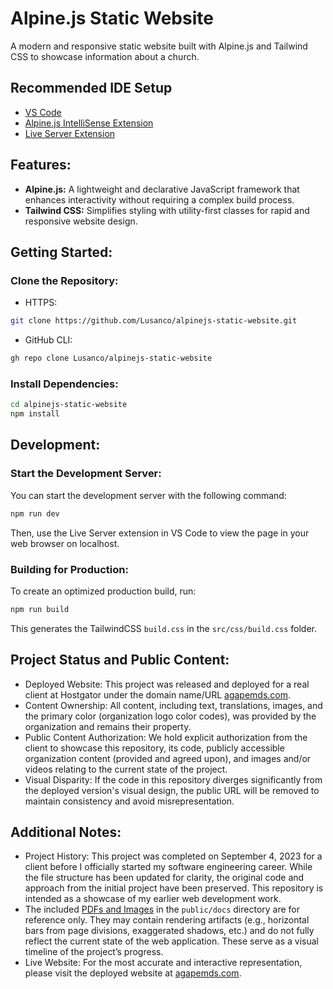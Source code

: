 # Alpine.js Static Website

A modern and responsive static website built with Alpine.js and Tailwind CSS to showcase information about a church.

## Recommended IDE Setup

- [VS Code](https://code.visualstudio.com/)
- [Alpine.js IntelliSense Extension](https://marketplace.visualstudio.com/items?itemName=adrianwilczynski.alpine-js-intellisense)
- [Live Server Extension](https://marketplace.visualstudio.com/items?itemName=ritwickdey.LiveServer)

## Features:

- **Alpine.js:** A lightweight and declarative JavaScript framework that enhances interactivity without requiring a complex build process.
- **Tailwind CSS:** Simplifies styling with utility-first classes for rapid and responsive website design.

## Getting Started:

### Clone the Repository:

- HTTPS:
```Bash
git clone https://github.com/Lusanco/alpinejs-static-website.git
```

- GitHub CLI:
```Bash
gh repo clone Lusanco/alpinejs-static-website
```

### Install Dependencies:

```Bash
cd alpinejs-static-website
npm install
```

## Development:

### Start the Development Server:

You can start the development server with the following command:

```Bash
npm run dev
```

Then, use the Live Server extension in VS Code to view the page in your web browser on localhost.

### Building for Production:

To create an optimized production build, run:

```Bash
npm run build
```

This generates the TailwindCSS `build.css` in the `src/css/build.css` folder.

## Project Status and Public Content:

- Deployed Website: This project was released and deployed for a real client at Hostgator under the domain name/URL [agapemds.com](https://agapemds.com/).
- Content Ownership: All content, including text, translations, images, and the primary color (organization logo color codes), was provided by the organization and remains their property.
- Public Content Authorization: We hold explicit authorization from the client to showcase this repository, its code, publicly accessible organization content (provided and agreed upon), and images and/or videos relating to the current state of the project.
- Visual Disparity: If the code in this repository diverges significantly from the deployed version's visual design, the public URL will be removed to maintain consistency and avoid misrepresentation.

## Additional Notes:

- Project History: This project was completed on September 4, 2023 for a client before I officially started my software engineering career. While the file structure has been updated for clarity, the original code and approach from the initial project have been preserved. This repository is intended as a showcase of my earlier web development work.
- The included [PDFs and Images](public/docs/) in the `public/docs` directory are for reference only. They may contain rendering artifacts (e.g., horizontal bars from page divisions, exaggerated shadows, etc.) and do not fully reflect the current state of the web application. These serve as a visual timeline of the project’s progress.
- Live Website: For the most accurate and interactive representation, please visit the deployed website at [agapemds.com](https://agapemds.com/).